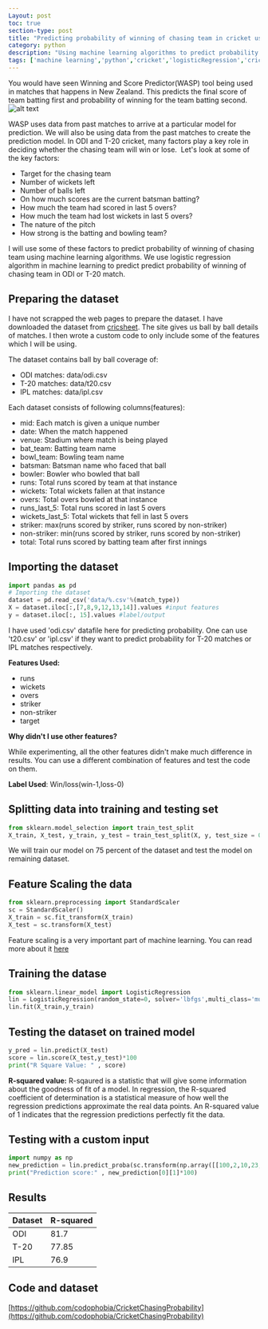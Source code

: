 ```yaml
---
Layout: post
toc: true
section-type: post
title: "Predicting probability of winning of chasing team in cricket using machine learning algorithms"
category: python
description: "Using machine learning algorithms to predict probability of winning of chasing team in cricket using machine learning"
tags: ['machine learning','python','cricket','logisticRegression','cricket prediction']
---
```


You would have seen Winning and Score Predictor(WASP) tool being used in matches that happens in New Zealand. This predicts the final score of team batting first and probability of winning for the team batting second. 
![alt text]({{site.baseurl}}/assets/images/wasp.png)

WASP uses data from past matches to arrive at a particular model for prediction. We will also be using data from the past matches to create the prediction model.
In ODI and T-20 cricket, many factors play a key role in deciding whether the chasing team will win or lose.  Let's look at some of the key factors:

* Target for the chasing team
* Number of wickets left
* Number of balls left
* On how much scores are the current batsman batting?
* How much the team had scored in last 5 overs?
* How much the team had lost wickets in last 5 overs?
* The nature of the pitch
* How strong is the batting and bowling team?

I will use some of these factors to predict probability of winning of chasing team using machine learning algorithms. We use logistic regression algorithm in machine learning to predict predict probability of winning of chasing team in ODI or T-20 match.

## Preparing the dataset

I have not scrapped the web pages to prepare the dataset. I have downloaded the dataset from [cricsheet](https://cricsheet.org/downloads/). The site gives us ball by ball details of matches. I then wrote a custom code to only include some of the features which I will be using.

The dataset contains ball by ball coverage of:

* ODI matches: data/odi.csv
* T-20 matches: data/t20.csv
* IPL matches: data/ipl.csv

Each dataset consists of following columns(features):

* mid: Each match is given a unique number
* date: When the match happened
* venue: Stadium where match is being played
* bat_team: Batting team name
* bowl_team: Bowling team name
* batsman: Batsman name who faced that ball
* bowler: Bowler who bowled that ball
* runs: Total runs scored by team at that instance
* wickets: Total wickets fallen at that instance
* overs: Total overs bowled at that instance
* runs_last_5: Total runs scored in last 5 overs
* wickets_last_5: Total wickets that fell in last 5 overs
* striker: max(runs scored by striker, runs scored by non-striker)
* non-striker: min(runs scored by striker, runs scored by non-striker)
* total: Total runs scored by batting team after first innings

## Importing the dataset

```python
import pandas as pd
# Importing the dataset
dataset = pd.read_csv('data/%.csv'%(match_type))
X = dataset.iloc[:,[7,8,9,12,13,14]].values #input features
y = dataset.iloc[:, 15].values #label/output
```

I have used 'odi.csv' datafile here for predicting probability. One can use 't20.csv' or 'ipl.csv' if they want to predict probability for T-20 matches or IPL matches respectively.

**Features Used:**

* runs
* wickets
* overs
* striker
* non-striker
* target

**Why didn't I use other features?**

While experimenting, all the other features didn't make much difference in results. You can use a different combination of features and test the code on them.

**Label Used**: Win/loss(win-1,loss-0)

## Splitting data into training and testing set

```python
from sklearn.model_selection import train_test_split
X_train, X_test, y_train, y_test = train_test_split(X, y, test_size = 0.25, random_state = 0)
```

We will train our model on 75 percent of the dataset and test the model on remaining dataset.

## Feature Scaling the data

```python
from sklearn.preprocessing import StandardScaler
sc = StandardScaler()
X_train = sc.fit_transform(X_train)
X_test = sc.transform(X_test)
```

Feature scaling is a very important part of machine learning. You can read more about it [here](https://scikit-learn.org/stable/auto_examples/preprocessing/plot_scaling_importance.html)

## Training the datase

```python
from sklearn.linear_model import LogisticRegression
lin = LogisticRegression(random_state=0, solver='lbfgs',multi_class='multinomial')
lin.fit(X_train,y_train)
```

## Testing the dataset on trained model

```python
y_pred = lin.predict(X_test)
score = lin.score(X_test,y_test)*100
print("R Square Value: " , score)
```
**R-squared value:**
R-sqaured is a statistic that will give some information about the goodness of fit of a model. In regression, the R-squared coefficient of determination is a statistical measure of how well the regression predictions approximate the real data points. An R-squared value of 1 indicates that the regression predictions perfectly fit the data.

## Testing with a custom input

```python
import numpy as np
new_prediction = lin.predict_proba(sc.transform(np.array([[100,2,10,23,52,200]])))
print("Prediction score:" , new_prediction[0][1]*100)
```

## Results

| Dataset | R-squared 
| --- | --- 
| ODI | 81.7
| T-20 | 77.85
| IPL | 76.9

## Code and dataset

[https://github.com/codophobia/CricketChasingProbability](https://github.com/codophobia/CricketChasingProbability)



